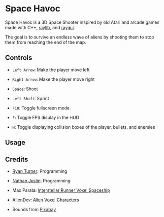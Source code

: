# Space Havoc

Space Havoc is a 3D Space Shooter inspired by old Atari and arcade games made with C++, [raylib](https://www.raylib.com/), and [raygui](https://github.com/raysan5/raygui).

The goal is to survive an endless wave of aliens by shooting them to stop them from reaching the end of the map.

## Controls

* `Left Arrow`: Make the player move left

* `Right Arrow`: Make the player move right

* `Space`: Shoot

* `Left Shift`: Sprint

* `F10`: Toggle fullscreen mode

* `F`: Toggle FPS display in the HUD

* `H`: Toggle displaying collision boxes of the player, bullets, and enemies

## Usage

## Credits

* [Ryan Turner](https://github.com/RyanTurner02): Programming

* [Nathan Justin](https://github.com/SkyDrqgon): Programming

* Max Parata: [Interstellar Runner Voxel Spaceship](https://maxparata.itch.io/voxel-spaceships)

* AlienDev: [Alien Voxel Characters](https://aliendev.itch.io/alien-voxel-characters)

* Sounds from [Pixabay](https://pixabay.com/)